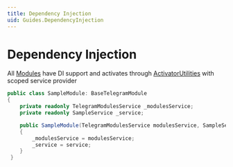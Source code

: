 ```yaml
---
title: Dependency Injection
uid: Guides.DependencyInjection
---
```


# Dependency Injection

All [Modules](xref:Guides.TelegramModule) have DI support and activates through [ActivatorUtilities](https://learn.microsoft.com/en-us/dotnet/api/microsoft.extensions.dependencyinjection.activatorutilities?view=dotnet-plat-ext-6.0)
with scoped service provider

```csharp
public class SampleModule: BaseTelegramModule
{
    private readonly TelegramModulesService _modulesService;
    private readonly SampleService _service;

    public SampleModule(TelegramModulesService modulesService, SampleService service)
    {
        _modulesService = modulesService;
        _service = service;
    }
 }
```

